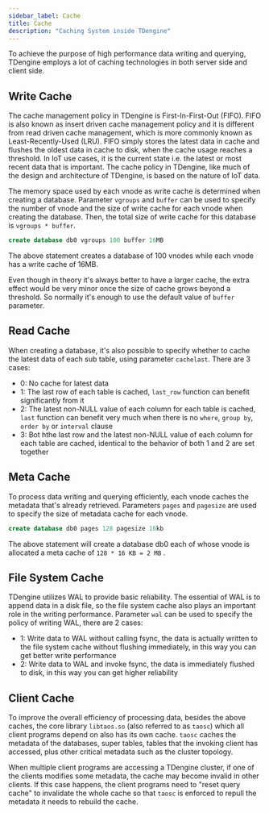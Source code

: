 ```yaml
---
sidebar_label: Cache
title: Cache
description: "Caching System inside TDengine"
---
```


To achieve the purpose of high performance data writing and querying, TDengine employs a lot of caching technologies in both server side and client side. 

## Write Cache

The cache management policy in TDengine is First-In-First-Out (FIFO). FIFO is also known as insert driven cache management policy and it is different from read driven cache management, which is more commonly known as Least-Recently-Used (LRU). FIFO simply stores the latest data in cache and flushes the oldest data in cache to disk, when the cache usage reaches a threshold. In IoT use cases, it is the current state i.e. the latest or most recent data that is important. The cache policy in TDengine, like much of the design and architecture of TDengine, is based on the nature of IoT data.

The memory space used by each vnode as write cache is determined when creating a database. Parameter `vgroups` and `buffer` can be used to specify the number of vnode and the size of write cache for each vnode when creating the database. Then, the total size of write cache for this database is `vgroups * buffer`.

```sql
create database db0 vgroups 100 buffer 16MB
```

The above statement creates a database of 100 vnodes while each vnode has a write cache of 16MB.

Even though in theory it's always better to have a larger cache, the extra effect would be very minor once the size of cache grows beyond a threshold. So normally it's enough to use the default value of `buffer` parameter.

## Read Cache

When creating a database, it's also possible to specify whether to cache the latest data of each sub table, using parameter `cachelast`. There are 3 cases:
- 0: No cache for latest data
- 1: The last row of each table is cached, `last_row` function can benefit significantly from it
- 2: The latest non-NULL value of each column for each table is cached, `last` function can benefit very much when there is no `where`, `group by`, `order by` or `interval` clause
- 3: Bot hthe last row and the latest non-NULL value of each column for each table are cached, identical to the behavior of both 1 and 2 are set together


## Meta Cache

To process data writing and querying efficiently, each vnode caches the metadata that's already retrieved. Parameters `pages` and `pagesize` are used to specify the size of metadata cache for each vnode.

```sql
create database db0 pages 128 pagesize 16kb
```

The above statement will create a database db0 each of whose vnode is allocated a meta cache of `128 * 16 KB = 2 MB` .

## File System Cache

TDengine utilizes WAL to provide basic reliability. The essential of WAL is to append data in a disk file, so the file system cache also plays an important role in the writing performance. Parameter `wal` can be used to specify the policy of writing WAL, there are 2 cases:
- 1: Write data to WAL without calling fsync, the data is actually written to the file system cache without flushing immediately, in this way you can get better write performance
- 2: Write data to WAL and invoke fsync, the data is immediately flushed to disk, in this way you can get higher reliability

## Client Cache

To improve the overall efficiency of processing data, besides the above caches, the core library `libtaos.so` (also referred to as `taosc`) which all client programs depend on also has its own cache. `taosc` caches the metadata of the databases, super tables, tables that the invoking client has accessed, plus other critical metadata such as the cluster topology. 

When multiple client programs are accessing a TDengine cluster, if one of the clients modifies some metadata, the cache may become invalid in other clients. If this case happens, the client programs need to "reset query cache" to invalidate the whole cache so that `taosc` is enforced to repull the metadata it needs to rebuild the cache.
